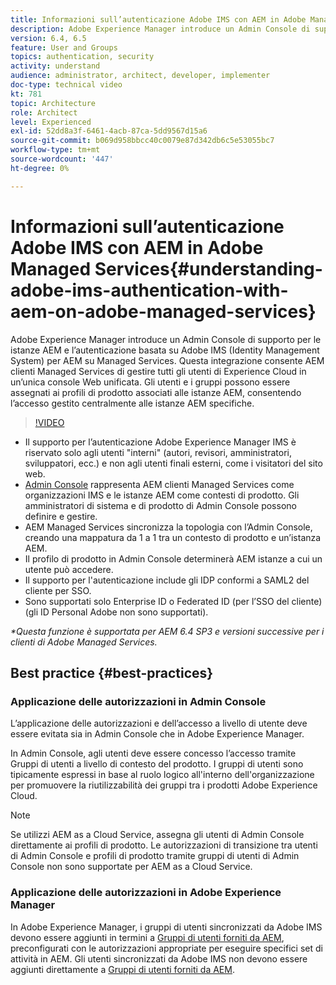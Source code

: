 ```yaml
---
title: Informazioni sull’autenticazione Adobe IMS con AEM in Adobe Managed Services
description: Adobe Experience Manager introduce un Admin Console di supporto per le istanze AEM e l’autenticazione basata su Adobe IMS (Identity Management System) per AEM su Managed Services.   Questa integrazione consente AEM clienti Managed Services di gestire tutti gli utenti di Experience Cloud in un’unica console Web unificata. Gli utenti e i gruppi possono essere assegnati ai profili di prodotto associati alle istanze AEM, consentendo l’accesso gestito centralmente alle istanze AEM specifiche.
version: 6.4, 6.5
feature: User and Groups
topics: authentication, security
activity: understand
audience: administrator, architect, developer, implementer
doc-type: technical video
kt: 781
topic: Architecture
role: Architect
level: Experienced
exl-id: 52dd8a3f-6461-4acb-87ca-5dd9567d15a6
source-git-commit: b069d958bbcc40c0079e87d342db6c5e53055bc7
workflow-type: tm+mt
source-wordcount: '447'
ht-degree: 0%

---
```


# Informazioni sull’autenticazione Adobe IMS con AEM in Adobe Managed Services{#understanding-adobe-ims-authentication-with-aem-on-adobe-managed-services}

Adobe Experience Manager introduce un Admin Console di supporto per le istanze AEM e l’autenticazione basata su Adobe IMS (Identity Management System) per AEM su Managed Services.   Questa integrazione consente AEM clienti Managed Services di gestire tutti gli utenti di Experience Cloud in un’unica console Web unificata. Gli utenti e i gruppi possono essere assegnati ai profili di prodotto associati alle istanze AEM, consentendo l’accesso gestito centralmente alle istanze AEM specifiche.

>[!VIDEO](https://video.tv.adobe.com/v/26170?quality=12&learn=on)

* Il supporto per l’autenticazione Adobe Experience Manager IMS è riservato solo agli utenti &quot;interni&quot; (autori, revisori, amministratori, sviluppatori, ecc.) e non agli utenti finali esterni, come i visitatori del sito web.
* [Admin Console](https://adminconsole.adobe.com/) rappresenta AEM clienti Managed Services come organizzazioni IMS e le istanze AEM come contesti di prodotto. Gli amministratori di sistema e di prodotto di Admin Console possono definire e gestire.
* AEM Managed Services sincronizza la topologia con l’Admin Console, creando una mappatura da 1 a 1 tra un contesto di prodotto e un’istanza AEM.
* Il profilo di prodotto in Admin Console determinerà AEM istanze a cui un utente può accedere.
* Il supporto per l&#39;autenticazione include gli IDP conformi a SAML2 del cliente per SSO.
* Sono supportati solo Enterprise ID o Federated ID (per l’SSO del cliente) (gli ID Personal Adobe non sono supportati).

*&#42;Questa funzione è supportata per AEM 6.4 SP3 e versioni successive per i clienti di Adobe Managed Services.*

## Best practice {#best-practices}

### Applicazione delle autorizzazioni in Admin Console

L’applicazione delle autorizzazioni e dell’accesso a livello di utente deve essere evitata sia in Admin Console che in Adobe Experience Manager.

In Admin Console, agli utenti deve essere concesso l’accesso tramite Gruppi di utenti a livello di contesto del prodotto. I gruppi di utenti sono tipicamente espressi in base al ruolo logico all&#39;interno dell&#39;organizzazione per promuovere la riutilizzabilità dei gruppi tra i prodotti Adobe Experience Cloud.

>[!NOTE]
>
> Se utilizzi AEM as a Cloud Service, assegna gli utenti di Admin Console direttamente ai profili di prodotto. Le autorizzazioni di transizione tra utenti di Admin Console e profili di prodotto tramite gruppi di utenti di Admin Console non sono supportate per AEM as a Cloud Service.

### Applicazione delle autorizzazioni in Adobe Experience Manager

In Adobe Experience Manager, i gruppi di utenti sincronizzati da Adobe IMS devono essere aggiunti in termini a [Gruppi di utenti forniti da AEM](https://helpx.adobe.com/experience-manager/6-4/sites/administering/using/security.html), preconfigurati con le autorizzazioni appropriate per eseguire specifici set di attività in AEM. Gli utenti sincronizzati da Adobe IMS non devono essere aggiunti direttamente a [Gruppi di utenti forniti da AEM](https://helpx.adobe.com/experience-manager/6-4/sites/administering/using/security.html).
